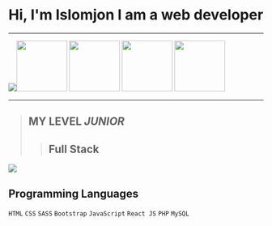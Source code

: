 # Hi, I'm Islomjon  I am a web developer 

<hr>

<img src="https://media4.giphy.com/media/EUzxFv6gsWoOLNP4dD/100.webp?cid=ecf05e47lut364fwguqleg2tn0vunfuaiqrjt440svh8yqw1&ep=v1_gifs_related&rid=100.webp&ct=g" ><img src="https://media3.giphy.com/media/5y7FpPxYqpzq95enlN/200.webp?cid=ecf05e47lut364fwguqleg2tn0vunfuaiqrjt440svh8yqw1&ep=v1_gifs_related&rid=200.webp&ct=g" height="100"> <img src="https://media4.giphy.com/media/4nEX49exKktpOubjhI/giphy.gif?cid=ecf05e47u0zvolgjoekrffnb7r40cwkg2qig0f3f6io2cujo&ep=v1_gifs_search&rid=giphy.gif&ct=g" height="100"> <img src="https://media1.giphy.com/media/3ohs7PkZA1zW6INHAA/giphy.gif?cid=ecf05e470v24fng0qtwnf7po57kfmzmma3tc6yry3cvr9njl&ep=v1_gifs_search&rid=giphy.gif&ct=g" height="100"> <img src="https://media1.giphy.com/media/3o6fIWe9NNrVJHbygw/200.webp?cid=ecf05e47yl076dofansji9h2z56ciju8javriwg8xgaulalq&ep=v1_gifs_related&rid=200.webp&ct=g" height="100">


<hr>

> ## MY  LEVEL  _JUNIOR_
>> ## Full  Stack

<img src="https://encrypted-tbn0.gstatic.com/images?q=tbn:ANd9GcS-X05ahxFOrovDPj17QakxksEZXHv6fArgKQ&usqp=CAU">

## Programming  Languages

`HTML` `CSS` `SASS` `Bootstrap` `JavaScript` `React JS` `PHP` `MySQL` 
